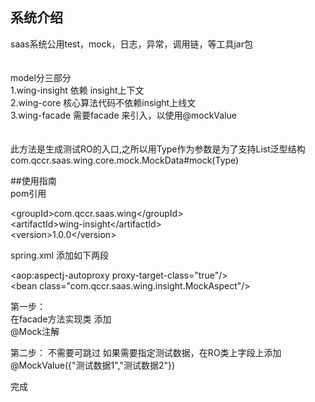 ## 系统介绍
saas系统公用test，mock，日志，异常，调用链，等工具jar包    
<br>
<br>
model分三部分  
1.wing-insight 依赖 insight上下文  
2.wing-core 核心算法代码不依赖insight上线文  
3.wing-facade 需要facade 来引入，以使用@mockValue
<br>    
<br>
此方法是生成测试RO的入口,之所以用Type作为参数是为了支持List泛型结构  
com.qccr.saas.wing.core.mock.MockData#mock(Type)




##使用指南  
pom引用

&lt;groupId&gt;com.qccr.saas.wing&lt;/groupId&gt;  
&lt;artifactId>wing-insight&lt;/artifactId&gt;  
&lt;version&gt;1.0.0&lt;/version&gt;
  

spring.xml  添加如下两段

&lt;aop:aspectj-autoproxy proxy-target-class="true"/&gt;    
&lt;bean class="com.qccr.saas.wing.insight.MockAspect"/&gt;

第一步：  
在facade方法实现类 添加  
@Mock注解  


第二步： 不需要可跳过
如果需要指定测试数据，在RO类上字段上添加  
@MockValue({"测试数据1","测试数据2"}) 


完成

